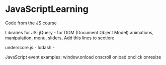# JavaScriptLearning
Code from the JS course

Libraries for JS:
jQuery - for DOM (Document Object Model) animations, manipulation, menu, sliders,
Add this lines to <head> section:
<script src="jquery-3.7.1.min.js"></script>
<script src="script.js"></script>


underscore.js - 
lodash - 


JavaScript event examples: 
window.onload 
onscroll
onload
onclick
onresize